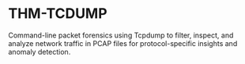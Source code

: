 # THM-TCDUMP
Command-line packet forensics using Tcpdump to filter, inspect, and analyze network traffic in PCAP files for protocol-specific insights and anomaly detection.
